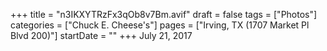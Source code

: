 +++
title = "n3IKXYTRzFx3qOb8v7Bm.avif"
draft = false
tags = ["Photos"]
categories = ["Chuck E. Cheese's"]
pages = ["Irving, TX (1707 Market Pl Blvd 200)"]
startDate = ""
+++
July 21, 2017
